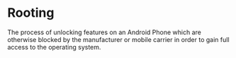 [Title]: # (Rooting)
[Order]: # (100)

# Rooting

The process of unlocking features on an Android Phone which are otherwise blocked by the manufacturer or mobile carrier in order to gain full access to the operating system.